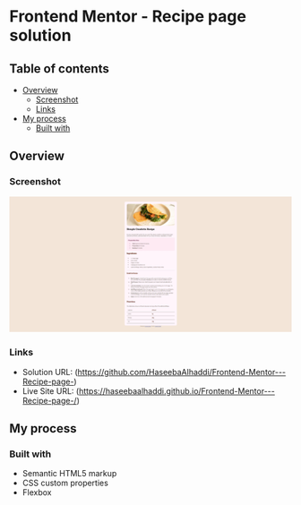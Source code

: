 # Frontend Mentor - Recipe page solution
## Table of contents

- [Overview](#overview)
  - [Screenshot](#screenshot)
  - [Links](#links)
- [My process](#my-process)
  - [Built with](#built-with)

## Overview

### Screenshot

![](./screenshot.jpg)

### Links

- Solution URL: (https://github.com/HaseebaAlhaddi/Frontend-Mentor---Recipe-page-)
- Live Site URL: (https://haseebaalhaddi.github.io/Frontend-Mentor---Recipe-page-/)

## My process

### Built with

- Semantic HTML5 markup
- CSS custom properties
- Flexbox

